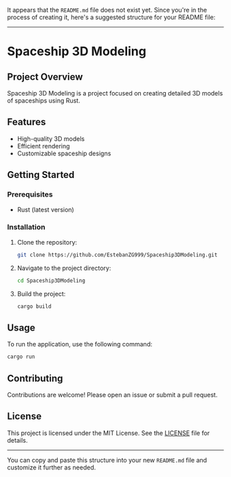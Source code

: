 It appears that the `README.md` file does not exist yet. Since you're in the process of creating it, here's a suggested structure for your README file:

---

# Spaceship 3D Modeling

## Project Overview
Spaceship 3D Modeling is a project focused on creating detailed 3D models of spaceships using Rust.

## Features
- High-quality 3D models
- Efficient rendering
- Customizable spaceship designs

## Getting Started

### Prerequisites
- Rust (latest version)

### Installation
1. Clone the repository:
   ```sh
   git clone https://github.com/EstebanZG999/Spaceship3DModeling.git
   ```
2. Navigate to the project directory:
   ```sh
   cd Spaceship3DModeling
   ```
3. Build the project:
   ```sh
   cargo build
   ```

## Usage
To run the application, use the following command:
```sh
cargo run
```

## Contributing
Contributions are welcome! Please open an issue or submit a pull request.

## License
This project is licensed under the MIT License. See the [LICENSE](LICENSE) file for details.

---

You can copy and paste this structure into your new `README.md` file and customize it further as needed.
